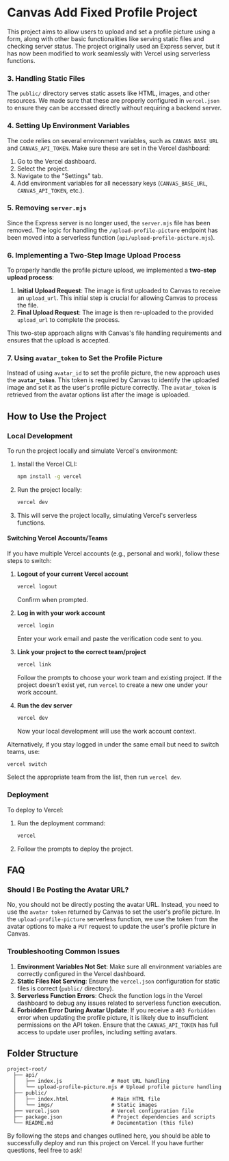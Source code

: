 # Canvas Add Fixed Profile Project

This project aims to allow users to upload and set a profile picture using a form, along with other basic functionalities like serving static files and checking server status. The project originally used an Express server, but it has now been modified to work seamlessly with Vercel using serverless functions.


### 3. Handling Static Files

The `public/` directory serves static assets like HTML, images, and other resources. We made sure that these are properly configured in `vercel.json` to ensure they can be accessed directly without requiring a backend server.

### 4. Setting Up Environment Variables

The code relies on several environment variables, such as `CANVAS_BASE_URL` and `CANVAS_API_TOKEN`. Make sure these are set in the Vercel dashboard:

1. Go to the Vercel dashboard.
2. Select the project.
3. Navigate to the "Settings" tab.
4. Add environment variables for all necessary keys (`CANVAS_BASE_URL`, `CANVAS_API_TOKEN`, etc.).

### 5. Removing `server.mjs`

Since the Express server is no longer used, the `server.mjs` file has been removed. The logic for handling the `/upload-profile-picture` endpoint has been moved into a serverless function (`api/upload-profile-picture.mjs`).

### 6. Implementing a Two-Step Image Upload Process

To properly handle the profile picture upload, we implemented a **two-step upload process**:

1. **Initial Upload Request**: The image is first uploaded to Canvas to receive an `upload_url`. This initial step is crucial for allowing Canvas to process the file.
2. **Final Upload Request**: The image is then re-uploaded to the provided `upload_url` to complete the process.

This two-step approach aligns with Canvas's file handling requirements and ensures that the upload is accepted.

### 7. Using `avatar_token` to Set the Profile Picture

Instead of using `avatar_id` to set the profile picture, the new approach uses the **`avatar_token`**. This token is required by Canvas to identify the uploaded image and set it as the user's profile picture correctly. The `avatar_token` is retrieved from the avatar options list after the image is uploaded.

## How to Use the Project

### Local Development
To run the project locally and simulate Vercel's environment:

1. Install the Vercel CLI:
   ```sh
   npm install -g vercel
   ```

2. Run the project locally:
   ```sh
   vercel dev
   ```


3. This will serve the project locally, simulating Vercel's serverless functions.

#### Switching Vercel Accounts/Teams

If you have multiple Vercel accounts (e.g., personal and work), follow these steps to switch:

1. **Logout of your current Vercel account**  
   ```sh
   vercel logout
   ```  
   Confirm when prompted.

2. **Log in with your work account**  
   ```sh
   vercel login
   ```  
   Enter your work email and paste the verification code sent to you.

3. **Link your project to the correct team/project**  
   ```sh
   vercel link
   ```  
   Follow the prompts to choose your work team and existing project. If the project doesn’t exist yet, run `vercel` to create a new one under your work account.

4. **Run the dev server**  
   ```sh
   vercel dev
   ```  
   Now your local development will use the work account context.

Alternatively, if you stay logged in under the same email but need to switch teams, use:

```sh
vercel switch
```  
Select the appropriate team from the list, then run `vercel dev`.

### Deployment

To deploy to Vercel:

1. Run the deployment command:
   ```sh
   vercel
   ```

2. Follow the prompts to deploy the project.

## FAQ

### Should I Be Posting the Avatar URL?

No, you should not be directly posting the avatar URL. Instead, you need to use the `avatar token` returned by Canvas to set the user's profile picture. In the `upload-profile-picture` serverless function, we use the token from the avatar options to make a `PUT` request to update the user's profile picture in Canvas.

### Troubleshooting Common Issues

1. **Environment Variables Not Set**: Make sure all environment variables are correctly configured in the Vercel dashboard.
2. **Static Files Not Serving**: Ensure the `vercel.json` configuration for static files is correct (`public/` directory).
3. **Serverless Function Errors**: Check the function logs in the Vercel dashboard to debug any issues related to serverless function execution.
4. **Forbidden Error During Avatar Update**: If you receive a `403 Forbidden` error when updating the profile picture, it is likely due to insufficient permissions on the API token. Ensure that the `CANVAS_API_TOKEN` has full access to update user profiles, including setting avatars.

## Folder Structure

```
project-root/
  ├── api/
  │   ├── index.js                # Root URL handling
  │   └── upload-profile-picture.mjs # Upload profile picture handling
  ├── public/
  │   ├── index.html              # Main HTML file
  │   └── imgs/                   # Static images
  ├── vercel.json                 # Vercel configuration file
  ├── package.json                # Project dependencies and scripts
  └── README.md                   # Documentation (this file)
```

By following the steps and changes outlined here, you should be able to successfully deploy and run this project on Vercel. If you have further questions, feel free to ask!
